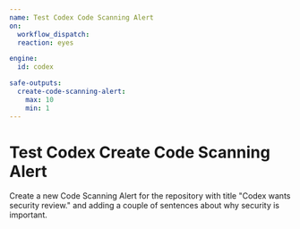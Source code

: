 ```yaml
---
name: Test Codex Code Scanning Alert
on:
  workflow_dispatch:
  reaction: eyes

engine: 
  id: codex

safe-outputs:
  create-code-scanning-alert:
    max: 10
    min: 1
---
```


# Test Codex Create Code Scanning Alert

Create a new Code Scanning Alert for the repository with title "Codex wants security review." and adding a couple of sentences about why security is important.